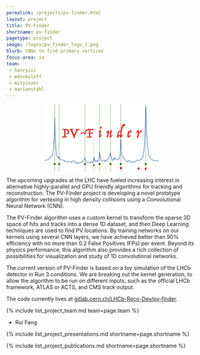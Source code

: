 ```yaml
---
permalink: /projects/pv-finder.html
layout: project
title: PV-Finder
shortname: pv-finder
pagetype: project
image: /logos/pv_finder_logo_1.png
blurb: CNNs to find primary vertices
focus-area: ia
team:
 - henryiii
 - mdsokoloff
 - mityinzer
 - marianstahl
---
```


<img style="display: block; margin-left: auto; margin-right: auto; width: 60%;" src="/assets/logos/pv_finder_logo_1.png" />


The upcoming upgrades at the LHC have fueled increasing interest in alternative highly-parallel and GPU friendly algorithms for tracking and reconstruction. The PV-Finder project is developing a novel prototype algorithm for vertexing in high density collisions using a Convolutional Neural Network (CNN).

The PV-Finder algorithm uses a custom kernel to transform the sparse 3D space of hits and tracks into a dense 1D dataset, and then Deep Learning techniques are used to find PV locations. By training networks on our kernels using several CNN layers, we have achieved better than 90% efficiency with no more than 0.2 False Positives (FPs) per event. Beyond its physics performance, this algorithm also provides a rich collection of possibilities for visualization and study of 1D convolutional networks.

The current version of PV-Finder is based on a toy simulation of the LHCb detector in Run 3 conditions. We are breaking out the kernel generation, to allow the algorithm to be run on different inputs, such as the official LHCb framework, ATLAS or ACTS, and CMS track output. 

The code currently lives at [gitlab.cern.ch/LHCb-Reco-Dev/pv-finder](https://gitlab.cern.ch/LHCb-Reco-Dev/pv-finder).

{% include list_project_team.md team=page.team %}
- Rui Fang

{% include list_project_presentations.md shortname=page.shortname %}

{% include list_project_publications.md shortname=page.shortname %}
